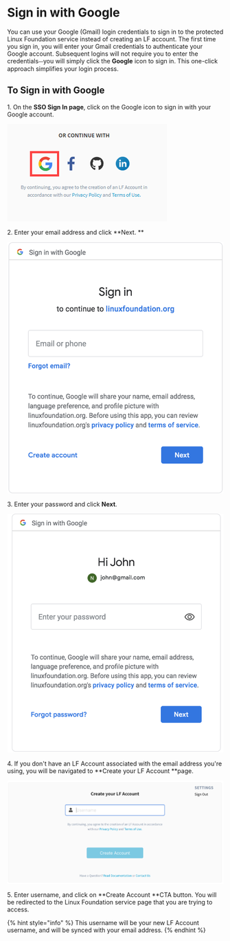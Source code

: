 # Sign in with Google

You can use your Google (Gmail) login credentials to sign in to the protected Linux Foundation service instead of creating an LF account. The first time you sign in, you will enter your Gmail credentials to authenticate your Google account. Subsequent logins will not require you to enter the credentials⏤you will simply click the **Google** icon to sign in. This one-click approach simplifies your login process.

## To Sign in with Google  <a href="to-log-in-with-google" id="to-log-in-with-google"></a>

1\. On the **SSO Sign In page**, click on the Google icon to sign in with your Google account.

![Sign in with Google](../../.gitbook/assets/sign-in-with-google.png)

2\. Enter your email address and click **Next.                     **

![Create Account](../../.gitbook/assets/screen-shot-2020-05-04-at-7.15.44-pm.png)

3\. Enter your password and click **Next**.                            &#x20;

![Create Account](../../.gitbook/assets/screen-shot-2020-05-04-at-7.17.41-pm.png)

4\. If you don't have an LF Account associated with the email address you're using, you will be navigated to **Create your LF Account **page.                                &#x20;

![](../../.gitbook/assets/create-lf-account-if-authenticating-via-other.png)

5\. Enter username, and click on **Create Account **CTA button. You will be redirected to the Linux Foundation service page that you are trying to access.

{% hint style="info" %}
This username will be your new LF Account username, and will be synced with your email address.
{% endhint %}

